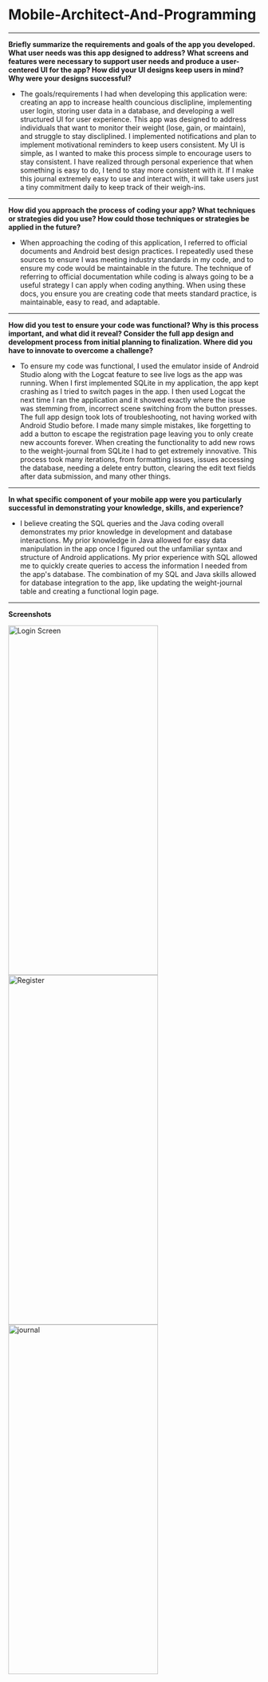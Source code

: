 # Mobile-Architect-And-Programming

---

**Briefly summarize the requirements and goals of the app you developed. What user needs was this app designed to address?
What screens and features were necessary to support user needs and produce a user-centered UI for the app? How did your UI designs keep users in mind? Why were your designs successful?**

* The goals/requirements I had when developing this application were: creating an app to increase health councious disclipline, implementing user login, storing user data in a database, and developing a well structured UI for user experience.  This app was designed to address individuals that want to monitor their weight (lose, gain, or maintain), and struggle to stay discliplined. I implemented notifications and plan to implement motivational reminders to keep users consistent. My UI is simple, as I wanted to make this process simple to encourage users to stay consistent. I have realized through personal experience that when something is easy to do, I tend to stay more consistent with it. If I make this journal extremely easy to use and interact with, it will take users just a tiny commitment daily to keep track of their weigh-ins.   

---

**How did you approach the process of coding your app? What techniques or strategies did you use? How could those techniques or strategies be applied in the future?**

* When approaching the coding of this application, I referred to official documents and Android best design practices. I repeatedly used these sources to ensure I was meeting industry standards in my code, and to ensure my code would be maintainable in the future. The technique of referring to official documentation while coding is always going to be a useful strategy I can apply when coding anything. When using these docs, you ensure you are creating code that meets standard practice, is maintainable, easy to read, and adaptable.

---

**How did you test to ensure your code was functional? Why is this process important, and what did it reveal?
Consider the full app design and development process from initial planning to finalization. Where did you have to innovate to overcome a challenge?**

* To ensure my code was functional, I used the emulator inside of Android Studio along with the Logcat feature to see live logs as the app was running. When I first implemented SQLite in my application, the app kept crashing as I tried to switch pages in the app. I then used Logcat the next time I ran the application and it showed exactly where the issue was stemming from, incorrect scene switching from the button presses. The full app design took lots of troubleshooting, not having worked with Android Studio before. I made many simple mistakes, like forgetting to add a button to escape the registration page leaving you to only create new accounts forever. When creating the functionality to add new rows to the weight-journal from SQLite I had to get extremely innovative. This process took many iterations, from formatting issues, issues accessing the database, needing a delete entry button, clearing the edit text fields after data submission, and many other things. 

---

**In what specific component of your mobile app were you particularly successful in demonstrating your knowledge, skills, and experience?**

* I believe creating the SQL queries and the Java coding overall demonstrates my prior knowledge in development and database interactions. My prior knowledge in Java allowed for easy data manipulation in the app once I figured out the unfamiliar syntax and structure of Android applications. My prior experience with SQL allowed me to quickly create queries to access the information I needed from the app's database. The combination of my SQL and Java skills allowed for database integration to the app, like updating the weight-journal table and creating a functional login page.

---
**Screenshots**
<p>
  <img width="300" height="700" alt="Login Screen" src="https://github.com/user-attachments/assets/61e6c555-b409-43f8-b760-12c6bc69cff0" />
  <img width="300" height="700" alt="Register" src="https://github.com/user-attachments/assets/f7189b17-63ef-4868-a990-de26386ec51c" />
  <img width="300" height="700" alt="journal" src="https://github.com/user-attachments/assets/798d2692-15e4-40b5-aa2e-cdb483565053" />
</p>



